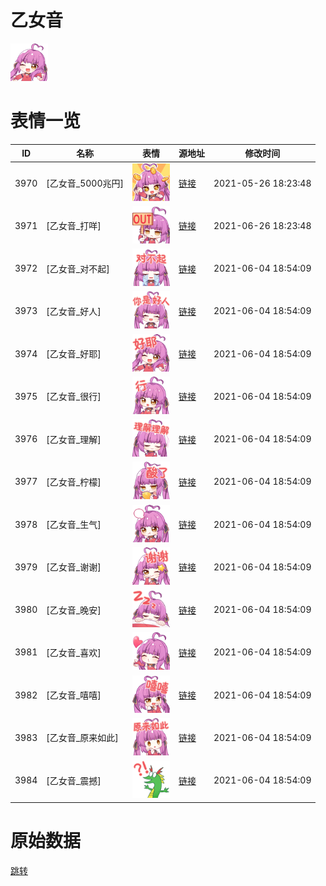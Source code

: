 # 乙女音

<img src="./cover.png" height="60" alt="cover" />

# 表情一览

|ID|名称|表情|源地址|修改时间|
|----|----|----|----|----|
|3970|[乙女音_5000兆円]|<img src="./pic/003970_%5B乙女音_5000兆円%5D.png" height="60" alt="5000兆円"/>|[链接](http://i0.hdslb.com/bfs/emote/8c83a6a9cb36dd7257f1c59af0845d62f78c5764.png)|2021-05-26 18:23:48|
|3971|[乙女音_打咩]|<img src="./pic/003971_%5B乙女音_打咩%5D.png" height="60" alt="打咩"/>|[链接](http://i0.hdslb.com/bfs/emote/bbda5c75fe41891de2fcf355247c2f32ffc1d6e8.png)|2021-06-26 18:23:48|
|3972|[乙女音_对不起]|<img src="./pic/003972_%5B乙女音_对不起%5D.png" height="60" alt="对不起"/>|[链接](http://i0.hdslb.com/bfs/emote/2b4029232853ad2a792e0ee6edd9afe4958aff72.png)|2021-06-04 18:54:09|
|3973|[乙女音_好人]|<img src="./pic/003973_%5B乙女音_好人%5D.png" height="60" alt="好人"/>|[链接](http://i0.hdslb.com/bfs/emote/5cce382dbbf6751650a600e440e53005d1d96955.png)|2021-06-04 18:54:09|
|3974|[乙女音_好耶]|<img src="./pic/003974_%5B乙女音_好耶%5D.png" height="60" alt="好耶"/>|[链接](http://i0.hdslb.com/bfs/emote/b9696a0c50c0b2db2dc95e84afdb47b8ec374684.png)|2021-06-04 18:54:09|
|3975|[乙女音_很行]|<img src="./pic/003975_%5B乙女音_很行%5D.png" height="60" alt="很行"/>|[链接](http://i0.hdslb.com/bfs/emote/61f3590c09820a6b5ee7735f4daa904839e17f25.png)|2021-06-04 18:54:09|
|3976|[乙女音_理解]|<img src="./pic/003976_%5B乙女音_理解%5D.png" height="60" alt="理解"/>|[链接](http://i0.hdslb.com/bfs/emote/9d02dd3814f1199d9541d435e5e2818c53cd2082.png)|2021-06-04 18:54:09|
|3977|[乙女音_柠檬]|<img src="./pic/003977_%5B乙女音_柠檬%5D.png" height="60" alt="柠檬"/>|[链接](http://i0.hdslb.com/bfs/emote/323fbe7a916f101528799bf46afc2643c0818bb0.png)|2021-06-04 18:54:09|
|3978|[乙女音_生气]|<img src="./pic/003978_%5B乙女音_生气%5D.png" height="60" alt="生气"/>|[链接](http://i0.hdslb.com/bfs/emote/6e3d9e5e6a1349ca38d1f71fadb565ce8bc91752.png)|2021-06-04 18:54:09|
|3979|[乙女音_谢谢]|<img src="./pic/003979_%5B乙女音_谢谢%5D.png" height="60" alt="谢谢"/>|[链接](http://i0.hdslb.com/bfs/emote/ac7ffc001431ab15177f87a5aedeec59500cff54.png)|2021-06-04 18:54:09|
|3980|[乙女音_晚安]|<img src="./pic/003980_%5B乙女音_晚安%5D.png" height="60" alt="晚安"/>|[链接](http://i0.hdslb.com/bfs/emote/74f7c81a46483d8bea9cb649ad132f9c0b20ea23.png)|2021-06-04 18:54:09|
|3981|[乙女音_喜欢]|<img src="./pic/003981_%5B乙女音_喜欢%5D.png" height="60" alt="喜欢"/>|[链接](http://i0.hdslb.com/bfs/emote/6205cbc46d8e346acf433703eb63f70c7bca588c.png)|2021-06-04 18:54:09|
|3982|[乙女音_嘻嘻]|<img src="./pic/003982_%5B乙女音_嘻嘻%5D.png" height="60" alt="嘻嘻"/>|[链接](http://i0.hdslb.com/bfs/emote/949adacac974513562ed9a469ebde67b1ba07809.png)|2021-06-04 18:54:09|
|3983|[乙女音_原来如此]|<img src="./pic/003983_%5B乙女音_原来如此%5D.png" height="60" alt="原来如此"/>|[链接](http://i0.hdslb.com/bfs/emote/f8da5bcbd21ae1d625cb4937e20b5ccaa9ebcf08.png)|2021-06-04 18:54:09|
|3984|[乙女音_震撼]|<img src="./pic/003984_%5B乙女音_震撼%5D.png" height="60" alt="震撼"/>|[链接](http://i0.hdslb.com/bfs/emote/d9602fc5f13c648c9d0d78199565fa6d96368f35.png)|2021-06-04 18:54:09|

# 原始数据

[跳转](./raw.json)

